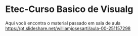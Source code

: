 # Etec-Curso Basico de Visualg

Aqui você encontra o material passado em sala de aula https://pt.slideshare.net/williamjosesarti/aula-00-251157298
